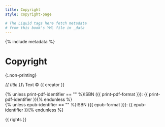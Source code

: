 ```yaml
---
title: Copyright
style: copyright-page

# The Liquid tags here fetch metadata 
# from this book's YML file in _data
---
```


{% include metadata %}

# Copyright
{:.non-printing}

*{{ title }}*\\
Text © {{ creator }}

{% unless print-pdf-identifier == "" %}ISBN ({{ print-pdf-format }}): {{ print-pdf-identifier }}{% endunless %}<br />
{% unless epub-identifier == "" %}ISBN ({{ epub-format }}): {{ epub-identifier }}{% endunless %}

{{ rights }}

